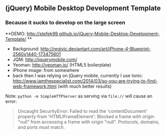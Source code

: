 ## (jQuery) Mobile Desktop Development Template

### Because it sucks to develop on the large screen

**DEMO: http://stefek99.github.io/jQuery-Mobile-Desktop-Development-Template/ **

* Background: http://regivic.deviantart.com/art/iPhone-4-Blueprint-2560x1440-173475601
* JQM: http://jquerymobile.com/
* Yeoman: http://yeoman.io/ (HTML5 boilerplate)
* iPhone image: from somewhere
* back then I was relying on jQuery mobile, currently I use Ionic: http://www.iamthespecialist.com/2014/03/so-you-are-trying-to-find-web-framework.html (with much better results)

Note: ```python -m SimpleHTTPServer``` as serving via ```file://``` will cause an error:
> Uncaught SecurityError: Failed to read the 'contentDocument' property from 'HTMLIFrameElement': Blocked a frame with origin "null" from accessing a frame with origin "null". Protocols, domains, and ports must match.